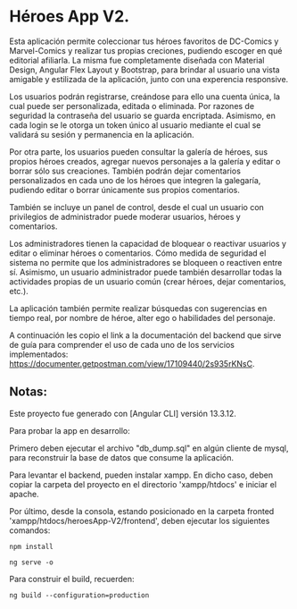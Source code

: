 # Héroes App V2.

Esta aplicación permite coleccionar tus héroes favoritos de DC-Comics y Marvel-Comics y realizar tus propias creciones, pudiendo escoger en qué editorial afiliarla. La misma fue completamente diseñada con Material Design, Angular Flex Layout y Bootstrap, para brindar al usuario una vista amigable y estilizada de la aplicación, junto con una experencia responsive.

Los usuarios podrán registrarse, creándose para ello una cuenta única, la cual puede ser personalizada, editada o eliminada. Por razones de seguridad la contraseña del usuario se guarda encriptada. Asimismo, en cada login se le otorga un token único al usuario mediante el cual se validará su sesión y permanencia en la aplicación.

Por otra parte, los usuarios pueden consultar la galería de héroes, sus propios héroes creados, agregar nuevos personajes a la galería y editar o borrar sólo sus creaciones. También podrán dejar comentarios personalizados en cada uno de los héroes que integren la galegaría, pudiendo editar o borrar únicamente sus propios comentarios.

También se incluye un panel de control, desde el cual un usuario con privilegios de administrador puede moderar usuarios, héroes y comentarios. 

Los administradores tienen la capacidad de bloquear o reactivar usuarios y editar o eliminar héroes o comentarios. Cómo medida de seguridad el sistema no permite que los administradores se bloqueen o reactiven entre sí. Asimismo, un usuario administrador puede también desarrollar todas la actividades propias de un usuario común (crear héroes, dejar comentarios, etc.). 

La aplicación también permite realizar búsquedas con sugerencias en tiempo real, por nombre de héroe, alter ego o habilidades del personaje.

A continuación les copio el link a la documentación del backend que sirve de guía para comprender el uso de cada uno de los servicios implementados: https://documenter.getpostman.com/view/17109440/2s935rKNsC.

## Notas:

Este proyecto fue generado con [Angular CLI] versión 13.3.12.

Para probar la app en desarrollo:

Primero deben ejecutar el archivo "db_dump.sql" en algún cliente de mysql, para reconstruir la base de datos que consume la aplicación.

Para levantar el backend, pueden instalar xampp. En dicho caso, deben copiar la carpeta del proyecto en el directorio 'xampp/htdocs' e iniciar el apache.

Por último, desde la consola, estando posicionado en la carpeta fronted 'xampp/htdocs/heroesApp-V2/frontend', deben ejecutar los siguientes comandos:


```
npm install
```


```
ng serve -o
```

Para construir el build, recuerden:

```
ng build --configuration=production
```